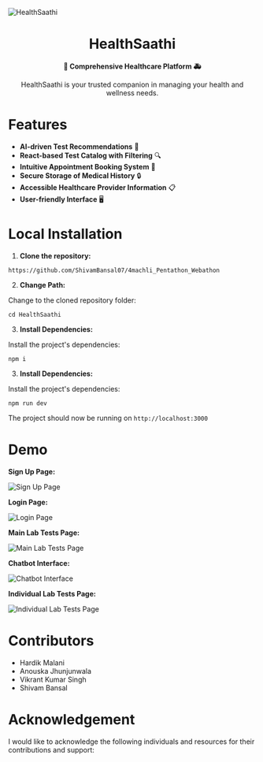 ![HealthSaathi](https://github.com/ShivamBansal07/4machli_Pentathon_Webathon/assets/82711261/b079485b-39c8-49cd-9854-ededf9495055)
<div align="center">
  <h1>HealthSaathi</h1>
  <p>
    <strong>🏥 Comprehensive Healthcare Platform 🚑</strong>
  </p>
  
HealthSaathi is your trusted companion in managing your health and wellness needs.
</div>

# Features

- **AI-driven Test Recommendations** 🧪
- **React-based Test Catalog with Filtering** 🔍
- **Intuitive Appointment Booking System** 📅
- **Secure Storage of Medical History** 🔒
- **Accessible Healthcare Provider Information** 📋
- **User-friendly Interface** 🖥️

# Local Installation

1. **Clone the repository:**
```
https://github.com/ShivamBansal07/4machli_Pentathon_Webathon
```

2. **Change Path:**

Change to the cloned repository folder:

```
cd HealthSaathi
```

3. **Install Dependencies:**

Install the project's dependencies:

```
npm i
```

3. **Install Dependencies:**

Install the project's dependencies:

```
npm run dev
```

The project should now be running on `http://localhost:3000`

# Demo

**Sign Up Page:**

![Sign Up Page](https://github.com/ShivamBansal07/4machli_Pentathon_Webathon/assets/82711261/1d2702f1-a5c6-42eb-ba59-2ffdab517813)

**Login Page:**

![Login Page](https://github.com/ShivamBansal07/4machli_Pentathon_Webathon/assets/82711261/6eae2590-48d4-4e72-8c8b-c14c4c1f87b1)

**Main Lab Tests Page:**

![Main Lab Tests Page](https://github.com/ShivamBansal07/4machli_Pentathon_Webathon/assets/82711261/570a639e-d439-4d75-b4a8-9f37bdcdb82e)

**Chatbot Interface:**

![Chatbot Interface](https://github.com/ShivamBansal07/4machli_Pentathon_Webathon/assets/82711261/ef74f68f-bc3d-46ff-8b72-f961c187c7b7)

**Individual Lab Tests Page:**

![Individual Lab Tests Page](https://github.com/ShivamBansal07/4machli_Pentathon_Webathon/assets/82711261/dad58e17-e6ca-4bbf-a2eb-586caf5add3e)

# Contributors

* Hardik Malani
* Anouska Jhunjunwala
* Vikrant Kumar Singh
* Shivam Bansal

# Acknowledgement

I would like to acknowledge the following individuals and resources for their contributions and support:


